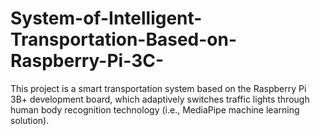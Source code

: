 # System-of-Intelligent-Transportation-Based-on-Raspberry-Pi-3C-
This project is a smart transportation system based on the Raspberry Pi 3B+ development board, which adaptively switches traffic lights through human body recognition technology (i.e., MediaPipe machine learning solution).
